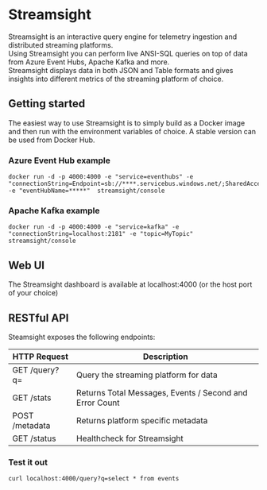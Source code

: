 # Streamsight
Streamsight is an interactive query engine for telemetry ingestion and distributed streaming platforms. <br />
Using Streamsight you can perform live ANSI-SQL queries on top of data from Azure Event Hubs, Apache Kafka and more. <br />
Streamsight displays data in both JSON and Table formats and gives insights into different metrics of the streaming platform of choice.

## Getting started
The easiest way to use Streamsight is to simply build as a Docker image and then run with the environment variables of choice.
A stable version can be used from Docker Hub.

### Azure Event Hub example
```
docker run -d -p 4000:4000 -e "service=eventhubs" -e "connectionString=Endpoint=sb://****.servicebus.windows.net/;SharedAccessKeyName=RootManageSharedAccessKey;SharedAccessKey=***************" -e "eventHubName=*****"  streamsight/console
```

### Apache Kafka example
```
docker run -d -p 4000:4000 -e "service=kafka" -e "connectionString=localhost:2181" -e "topic=MyTopic"  streamsight/console
```

## Web UI

The Streamsight dashboard is available at localhost:4000 (or the host port of your choice)

## RESTful API

Steamsight exposes the following endpoints:

|HTTP Request                           | Description                                                   |
|---------------------------------------|---------------------------------------------------------------|
|GET /query?q=                          | Query the streaming platform for data                         |
|GET /stats                             | Returns Total Messages, Events / Second and Error Count       |
|POST /metadata                         | Returns platform specific metadata                            |
|GET /status                            | Healthcheck for Streamsight                                   |

### Test it out

```
curl localhost:4000/query?q=select * from events
```


